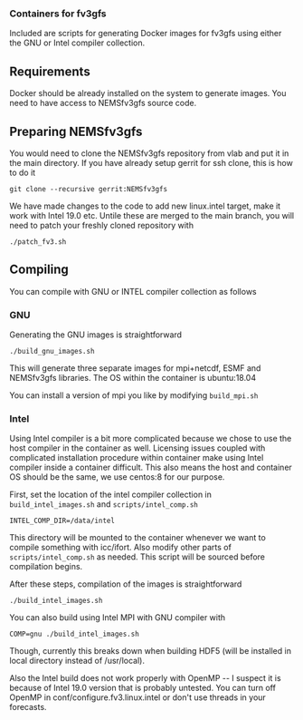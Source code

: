 ### Containers for fv3gfs

Included are scripts for generating Docker images for fv3gfs using either the GNU or Intel compiler collection.

## Requirements
Docker should be already installed on the system to generate images.
You need to have access to NEMSfv3gfs source code.

## Preparing NEMSfv3gfs

You would need to clone the NEMSfv3gfs repository from vlab and put it in the main directory.
If you have already setup gerrit for ssh clone, this is how to do it

    git clone --recursive gerrit:NEMSfv3gfs

We have made changes to the code to add new linux.intel target, make it work with Intel 19.0 etc.
Untile these are merged to the main branch, you will need to patch your freshly cloned repository with

    ./patch_fv3.sh

## Compiling

You can compile with GNU or INTEL compiler collection as follows

### GNU

Generating the GNU images is straightforward

    ./build_gnu_images.sh

This will generate three separate images for mpi+netcdf, ESMF and NEMSfv3gfs libraries.
The OS within the container is ubuntu:18.04

You can install a version of mpi you like by modifying `build_mpi.sh`

### Intel

Using Intel compiler is a bit more complicated because we chose to use the host compiler in the container as well.
Licensing issues coupled with complicated installation procedure within container make using Intel compiler
inside a container difficult. This also means the host and container OS should be the same, we use centos:8
for our purpose.

First, set the location of the intel compiler collection in `build_intel_images.sh` and `scripts/intel_comp.sh`

    INTEL_COMP_DIR=/data/intel

This directory will be mounted to the container whenever we want to compile something with icc/ifort.
Also modify other parts of `scripts/intel_comp.sh` as needed. This script will be sourced before compilation begins.

After these steps, compilation of the images is straightforward

    ./build_intel_images.sh

You can also build using Intel MPI with GNU compiler with

    COMP=gnu ./build_intel_images.sh

Though, currently this breaks down when building HDF5 (will be installed in local directory instead of /usr/local).

Also the Intel build does not work properly with OpenMP -- I suspect it is because of Intel 19.0 version that is probably
untested. You can turn off OpenMP in conf/configure.fv3.linux.intel or don't use threads in your forecasts.
   
